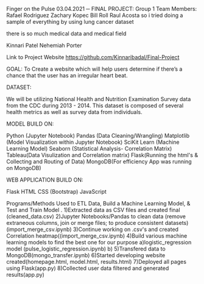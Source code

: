 Finger on the Pulse
03.04.2021
─
FINAL PROJECT:  Group 1 Team Members: 
Rafael Rodriguez
Zachary Kopec
Bill Roll
Raul Acosta
so i tried doing a sample of everything by using lung cancer dataset

there is so much medical data and medical field 





Kinnari Patel
Nehemiah Porter

Link to Project Website https://github.com/Kinnaribadal/Final-Project

GOAL: To Create a website which will help users determine if there’s a chance that the user has an irregular heart beat.

DATASET:

We will be utilizing National Health and Nutrition Examination Survey data from the CDC during 2013 - 2014. This dataset is composed of several health metrics as well as survey data from individuals.

MODEL BUILD ON:

Python (Jupyter Notebook)
Pandas (Data Cleaning/Wrangling)
Matplotlib (Model Visualization within Jupyter Notebook)
SciKit Learn (Machine Learning Model)
Seaborn (Statistical Analysis- Correlation Matrix)
Tableau(Data Visulization and Correlation matrix)
Flask(Running the html's & Collecting and Routing of Data)
MongoDB(For efficiency App was running on MongoDB)

WEB APPLICATION BUILD ON:

Flask
HTML
CSS (Bootstrap)
JavaScript


Programs/Methods Used to ETL Data, Build a Machine Learning Model, & Test and Train Model .
 1)Extracted data as CSV files and created final (cleaned_data.csv)
 2)Jupyter Notebooks/Pandas to clean data (remove extraneous columns, join or merge files; to produce consistent datasets) (import_merge_csv.ipynb)
 3)Continue working on .csv's and created Correlation heatmap((import_merge_csv.ipynb)
 4)Build various machine learning models to find the best one for our purpose
	a)logistic_regression model (pulse_logistic_regression.ipynb)
	b)
5)Transfered data to MongoDB(mongo_transfer.ipynb)
6)Started developing website created(homepage.html, model.html, results.html)
7)Deployed all pages using Flask(app.py)
8)Collected user data filtered and generated results(app.py)

 
